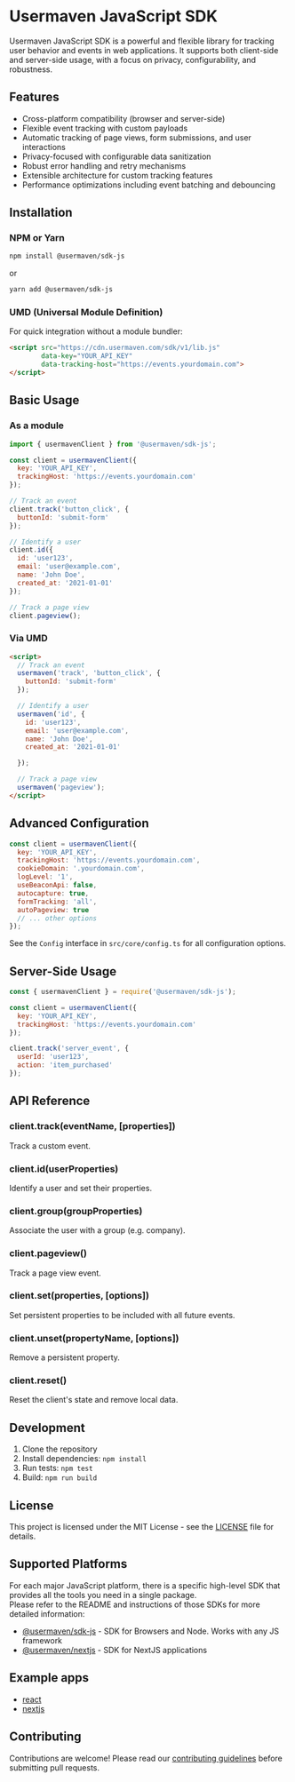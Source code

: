 # Usermaven JavaScript SDK

Usermaven JavaScript SDK is a powerful and flexible library for tracking user behavior and events in web applications. It supports both client-side and server-side usage, with a focus on privacy, configurability, and robustness.

## Features

- Cross-platform compatibility (browser and server-side)
- Flexible event tracking with custom payloads
- Automatic tracking of page views, form submissions, and user interactions
- Privacy-focused with configurable data sanitization
- Robust error handling and retry mechanisms
- Extensible architecture for custom tracking features
- Performance optimizations including event batching and debouncing

## Installation

### NPM or Yarn

```bash
npm install @usermaven/sdk-js
```

or

```bash 
yarn add @usermaven/sdk-js
```

### UMD (Universal Module Definition)

For quick integration without a module bundler:

```html
<script src="https://cdn.usermaven.com/sdk/v1/lib.js" 
        data-key="YOUR_API_KEY"
        data-tracking-host="https://events.yourdomain.com">
</script>
```

## Basic Usage

### As a module

```javascript
import { usermavenClient } from '@usermaven/sdk-js';

const client = usermavenClient({
  key: 'YOUR_API_KEY',
  trackingHost: 'https://events.yourdomain.com'
});

// Track an event
client.track('button_click', { 
  buttonId: 'submit-form'
});

// Identify a user
client.id({
  id: 'user123', 
  email: 'user@example.com',
  name: 'John Doe', 
  created_at: '2021-01-01'
});

// Track a page view
client.pageview();
```

### Via UMD

```html
<script>
  // Track an event
  usermaven('track', 'button_click', {
    buttonId: 'submit-form'
  });

  // Identify a user  
  usermaven('id', {
    id: 'user123',
    email: 'user@example.com', 
    name: 'John Doe', 
    created_at: '2021-01-01'

  });

  // Track a page view
  usermaven('pageview');
</script>
```

## Advanced Configuration

```javascript
const client = usermavenClient({
  key: 'YOUR_API_KEY',
  trackingHost: 'https://events.yourdomain.com',
  cookieDomain: '.yourdomain.com',
  logLevel: '1',
  useBeaconApi: false,
  autocapture: true,
  formTracking: 'all',
  autoPageview: true
  // ... other options
});
```

See the `Config` interface in `src/core/config.ts` for all configuration options.

## Server-Side Usage

```javascript
const { usermavenClient } = require('@usermaven/sdk-js');

const client = usermavenClient({
  key: 'YOUR_API_KEY',
  trackingHost: 'https://events.yourdomain.com'
});

client.track('server_event', {
  userId: 'user123',
  action: 'item_purchased' 
});
```

## API Reference

### client.track(eventName, [properties])

Track a custom event.

### client.id(userProperties)

Identify a user and set their properties.

### client.group(groupProperties)

Associate the user with a group (e.g. company).

### client.pageview()

Track a page view event.

### client.set(properties, [options])

Set persistent properties to be included with all future events.

### client.unset(propertyName, [options])

Remove a persistent property.

### client.reset()

Reset the client's state and remove local data.

## Development

1. Clone the repository
2. Install dependencies: `npm install`
3. Run tests: `npm test`
4. Build: `npm run build`


## License

This project is licensed under the MIT License - see the [LICENSE](LICENSE) file for details.
## Supported Platforms

For each major JavaScript platform, there is a specific high-level SDK that provides all the tools you need in a single package.<br/>Please refer to the README and instructions of those SDKs for more detailed information:

* [@usermaven/sdk-js](https://github.com/usermavencom/usermaven-js/tree/master/packages/javascript-sdk) - SDK for Browsers and Node. Works with any JS framework
* [@usermaven/nextjs](https://github.com/usermavencom/usermaven-js/tree/master/packages/nextjs) - SDK for NextJS applications

## Example apps

* [react](https://github.com/usermavencom/usermaven-js/usermaven-react-example)
* [nextjs](https://github.com/usermavencom/usermaven-js/usermaven-next-example)

## Contributing

Contributions are welcome! Please read our [contributing guidelines](CONTRIBUTING.md) before submitting pull requests.
